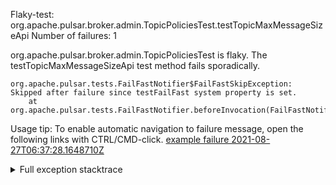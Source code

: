         
Flaky-test: org.apache.pulsar.broker.admin.TopicPoliciesTest.testTopicMaxMessageSizeApi
Number of failures: 1

org.apache.pulsar.broker.admin.TopicPoliciesTest is flaky. The testTopicMaxMessageSizeApi test method fails sporadically.

```
org.apache.pulsar.tests.FailFastNotifier$FailFastSkipException: Skipped after failure since testFailFast system property is set.
	at org.apache.pulsar.tests.FailFastNotifier.beforeInvocation(FailFastNotifier.java:88)

```

Usage tip: To enable automatic navigation to failure message, open the following links with CTRL/CMD-click.
[example failure 2021-08-27T06:37:28.1648710Z](https://github.com/apache/pulsar/runs/3440411059?check_suite_focus=true#step:9:1419)


<details>
<summary>Full exception stacktrace</summary>
<code><pre>
org.apache.pulsar.tests.FailFastNotifier$FailFastSkipException: Skipped after failure since testFailFast system property is set.
	at org.apache.pulsar.tests.FailFastNotifier.beforeInvocation(FailFastNotifier.java:88)

</pre></code>
</details>

